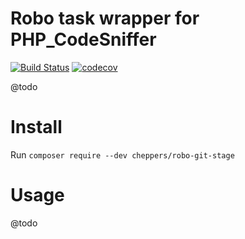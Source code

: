 
# Robo task wrapper for PHP_CodeSniffer

[![Build Status](https://travis-ci.org/Cheppers/robo-git-stage.svg?branch=master)](https://travis-ci.org/Cheppers/robo-git-stage)
[![codecov](https://codecov.io/gh/Cheppers/robo-git-stage/branch/master/graph/badge.svg)](https://codecov.io/gh/Cheppers/robo-git-stage)

@todo


# Install

Run `composer require --dev cheppers/robo-git-stage`


# Usage

@todo
